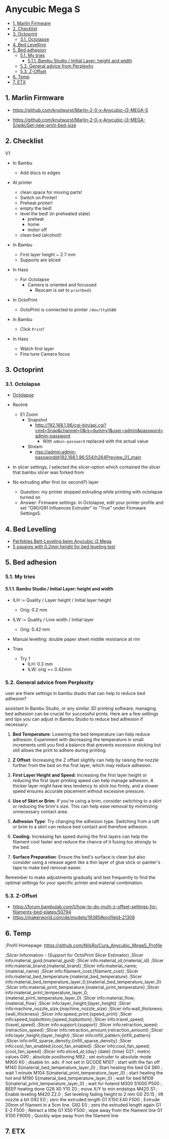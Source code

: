 # Anycubic Mega S

- [1. Marlin Firmware](#1-marlin-firmware)
- [2. Checklist](#2-checklist)
- [3. Octoprint](#3-octoprint)
  - [3.1. Octolapse](#31-octolapse)
- [4. Bed Levelling](#4-bed-levelling)
- [5. Bed adhesion](#5-bed-adhesion)
  - [5.1. My tries](#51-my-tries)
    - [5.1.1. Bambu Studio / Initial Layer: height and width](#511-bambu-studio--initial-layer-height-and-width)
  - [5.2. General advice from Perplexity](#52-general-advice-from-perplexity)
  - [5.3. Z-Offset](#53-z-offset)
- [6. Temp](#6-temp)
- [7. ETX](#7-etx)

## 1. Marlin Firmware

- <https://github.com/knutwurst/Marlin-2-0-x-Anycubic-i3-MEGA-S>

- <https://github.com/knutwurst/Marlin-2-0-x-Anycubic-i3-MEGA-S/wiki/Set-new-print-bed-size>

## 2. Checklist

V1

- In Bambu
  - Add discs to edges

- At printer
  - clean space for moving parts!
  - Switch on Printer!
  - Preheat printer!
  - empty the bed!
  - level the bed! (in preheated state)
    - preheat
    - home
    - motor off
  - clean bed (alcohol)!

- In Bambu
  - First layer height ~ 2.7 mm
  - Supports are sliced

- In Hass
  - For Octolapse
    - Camera is oriented and focussed
      - Reocam is set to `printbed3`

- In OctoPrint
  - OctoPrint is connected to printer `/dev/ttyUSB0`

- In Bambu
  - Click `Print`!

- In Hass
  - Watch first layer
  - Fine tune Camera focus

## 3. Octoprint

### 3.1. Octolapse

- [Octolapse](https://all3dp.com/2/octoprint-timelapse-how-to-find-the-best-octolapse-settings/)

- Reolink
  - E1 Zoom
    - Snapshot
      - <http://192.168.1.96/cgi-bin/api.cgi?cmd=Snap&channel=0&rs=dummy1&user=admin&password=admin-password>
        - With `admin-password` replaced with the actual value
    - Stream
      - <rtsp://admin:admin-password@192.168.1.96:554/h264Preview_01_main>

- In slicer settings, I selected the slicer-option which contained the slicer that bambu slicer was forked from

- No extruding after first (or second?) layer
  - Question: my printer stopped extruding while printing with octolapse turned on
  - Answer: Firmware settings: In Octolapse, edit your printer profile and set "G90/G91 Influences Extruder" to "True" under Firmware Settings5.

## 4. Bed Levelling

- [Perfektes Bett-Leveling beim Anycubic i3 Mega](https://cool-web.de/3d-druck/anycubic-i3-mega-bett-leveling.htm)
- [5 squares with 0.2mm height for bed leveling test](https://www.thingiverse.com/thing:2780118)

## 5. Bed adhesion

### 5.1. My tries

#### 5.1.1. Bambu Studio / Initial Layer: height and width

- ILH := Quality / Layer height / Initial layer height
  - Orig: 0.2 mm

- ILW := Quality / Line width / Initial layer
  - Orig: 0.42 mm

- Manual levelling: double paper sheet middle resistance at rim

- Tries
  - Try 1
    - ILH: 0.3 mm
    - ILW: orig == 0.42mm

### 5.2. General advice from Perplexity

user
are there settings in bambu studio that can help to reduce bed adhesion?

assistant
In Bambu Studio, or any similar 3D printing software, managing bed adhesion can be crucial for successful prints. Here are a few settings and tips you can adjust in Bambu Studio to reduce bed adhesion if necessary:

1. **Bed Temperature**: Lowering the bed temperature can help reduce adhesion. Experiment with decreasing the temperature in small increments until you find a balance that prevents excessive sticking but still allows the print to adhere during printing.

2. **Z Offset**: Increasing the Z offset slightly can help by raising the nozzle further from the bed on the first layer, which may reduce adhesion.

3. **First Layer Height and Speed**: Increasing the first layer height or reducing the first layer printing speed can help manage adhesion. A thicker layer might have less tendency to stick too firmly, and a slower speed ensures accurate placement without excessive pressure.

4. **Use of Skirt or Brim**: If you're using a brim, consider switching to a skirt or reducing the brim's size. This can help ease removal by minimizing unnecessary contact area.

5. **Adhesion Type**: Try changing the adhesion type. Switching from a raft or brim to a skirt can reduce bed contact and therefore adhesion.

6. **Cooling**: Increasing fan speed during the first layers can help the filament cool faster and reduce the chance of it fusing too strongly to the bed.

7. **Surface Preparation**: Ensure the bed's surface is clean but also consider using a release agent like a thin layer of glue stick or painter's tape to make bed removal easier.

Remember to make adjustments gradually and test frequently to find the optimal settings for your specific printer and material combination.

### 5.3. Z-Offset

- <https://forum.bambulab.com/t/how-to-do-multi-z-offset-settings-for-filaments-bed-plates/50794>
- <https://makerworld.com/de/models/19385#profileId-21308>

## 6. Temp

;Profil Homepage: https://github.com/NilsRo/Cura_Anycubic_MegaS_Profile

;Slicer Information - (Support for OctoPrint Slicer Estimator)
;Slicer info:material_guid;{material_guid}
;Slicer info:material_id;{material_id}
;Slicer info:material_brand;{material_brand}
;Slicer info:material_name;{material_name}
;Slicer info:filament_cost;{filament_cost}
;Slicer info:material_bed_temperature;{material_bed_temperature}
;Slicer info:material_bed_temperature_layer_0;{material_bed_temperature_layer_0}
;Slicer info:material_print_temperature;{material_print_temperature}
;Slicer info:material_print_temperature_layer_0;{material_print_temperature_layer_0}
;Slicer info:material_flow;{material_flow}
;Slicer info:layer_height;{layer_height}
;Slicer info:machine_nozzle_size;{machine_nozzle_size}
;Slicer info:wall_thickness;{wall_thickness}
;Slicer info:speed_print;{speed_print}
;Slicer info:speed_topbottom;{speed_topbottom}
;Slicer info:travel_speed;{travel_speed}
;Slicer info:support;{support}
;Slicer info:retraction_speed;{retraction_speed}
;Slicer info:retraction_amount;{retraction_amount}
;Slicer info:layer_height;{layer_height}
;Slicer info:infill_pattern;{infill_pattern}
;Slicer info:infill_sparse_density;{infill_sparse_density}
;Slicer info:cool_fan_enabled;{cool_fan_enabled}
;Slicer info:cool_fan_speed;{cool_fan_speed}
;Slicer info:sliced_at;{day} {date} {time}
G21                                        ; metric values
G90                                        ; absolute positioning
M82                                        ; set extruder to absolute mode
M900 K0                                    ; disable lin. adv. if not set in GCODE
M107                                       ; start with the fan off
M140 S{material_bed_temperature_layer_0}   ; Start heating the bed
G4 S60                                     ; wait 1 minute
M104 S{material_print_temperature_layer_0} ; start heating the hot end
M190 S{material_bed_temperature_layer_0}   ; wait for bed
M109 S{material_print_temperature_layer_0} ; wait for hotend
M300 S1000 P500                            ; BEEP heating done
G28 X0 Y10 Z0                              ; move X/Y to min endstops
M420 S1                                    ; Enable leveling
M420 Z2.0                                  ; Set leveling fading height to 2 mm
G0 Z0.15                                   ; lift nozzle a bit
G92 E0                                     ; zero the extruded length
G1 X150 E40 F500                            ; Extrude 20mm of filament in a 5cm line.
G92 E0                                     ; zero the extruded length again
G1 E-2 F500                                ; Retract a little
G1 X50 F500                                ; wipe away from the filament line
G1 X100 F9000                              ; Quickly wipe away from the filament line

## 7. ETX
